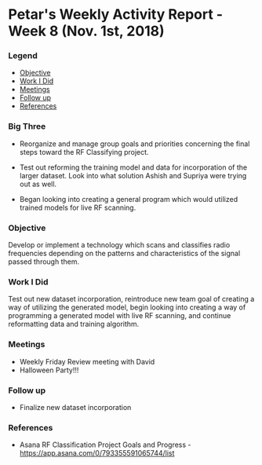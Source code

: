 # Petar's Weekly Activity Report - Week 8  (Nov. 1st, 2018)
### Legend
- [Objective](#objective)
- [Work I Did](#work-i-did)
- [Meetings](#meetings)
- [Follow up](#follow-up)
- [References](#references)

### Big Three
- Reorganize and manage group goals and priorities concerning the final steps toward the RF Classifying project.

- Test out reforming the training model and data for incorporation of the larger dataset. Look into what solution Ashish and Supriya were trying out as well.

- Began looking into creating a general program which would utilized trained models for live RF scanning.

### Objective
Develop or implement a technology which scans and classifies radio frequencies depending on the patterns and characteristics of the signal passed through them.

### Work I Did
Test out new dataset incorporation, reintroduce new team goal of creating a way of utilizing the generated model, begin looking into creating a way of programming a generated model with live RF scanning, and continue reformatting data and training algorithm.
### Meetings
 - Weekly Friday Review meeting with David
 - Halloween Party!!!

### Follow up
- Finalize new dataset incorporation
### References
- Asana RF Classification Project Goals and Progress - https://app.asana.com/0/793355591065744/list
